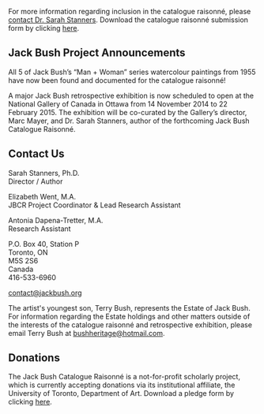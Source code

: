 
For more information regarding inclusion in the catalogue raisonné, please
[contact Dr. Sarah Stanners][1]. Download the catalogue raisonné submission form
by clicking [here][2].


Jack Bush Project Announcements
-------------------------------

All 5 of Jack Bush’s “Man + Woman” series watercolour paintings from 1955 have
now been found and documented for the catalogue raisonné!

A major Jack Bush retrospective exhibition is now scheduled to open at the
National Gallery of Canada in Ottawa from 14 November 2014 to 22 February 2015.
The exhibition will be co-curated by the Gallery’s director, Marc Mayer, and Dr.
Sarah Stanners, author of the forthcoming Jack Bush Catalogue Raisonné.


Contact Us
----------

Sarah Stanners, Ph.D.  
Director / Author

Elizabeth Went, M.A.  
JBCR Project Coordinator & Lead Research Assistant

Antonia Dapena-Tretter, M.A.  
Research Assistant

P.O. Box 40, Station P  
Toronto, ON  
M5S 2S6  
Canada  
416-533-6960  

<contact@jackbush.org>

The artist's youngest son, Terry Bush, represents the Estate of Jack Bush. For
information regarding the Estate holdings and other matters outside of the
interests of the catalogue raisonné and retrospective exhibition, please email
Terry Bush at <bushheritage@hotmail.com>.


Donations
---------

The Jack Bush Catalogue Raisonné is a not-for-profit scholarly project, which is
currently accepting donations via its institutional affiliate, the University of
Toronto, Department of Art.  Download a pledge form by clicking [here][3].




[1]: mailto:stanners@jackbush.org
[2]: /media/forms/JBCR_Submission_Form.pdf
[3]: /media/forms/JBCR_Pledge_Form.doc
